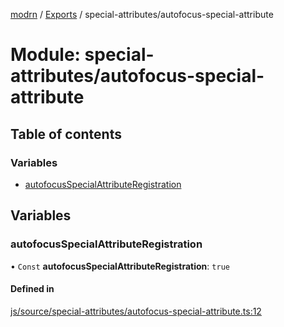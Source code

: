 [modrn](../README.md) / [Exports](../modules.md) / special-attributes/autofocus-special-attribute

# Module: special-attributes/autofocus-special-attribute

## Table of contents

### Variables

- [autofocusSpecialAttributeRegistration](special_attributes_autofocus_special_attribute.md#autofocusspecialattributeregistration)

## Variables

### autofocusSpecialAttributeRegistration

• `Const` **autofocusSpecialAttributeRegistration**: ``true``

#### Defined in

[js/source/special-attributes/autofocus-special-attribute.ts:12](https://github.com/alexbfr/modrn/blob/e23b9e9/modrn.ts/js/source/special-attributes/autofocus-special-attribute.ts#L12)

